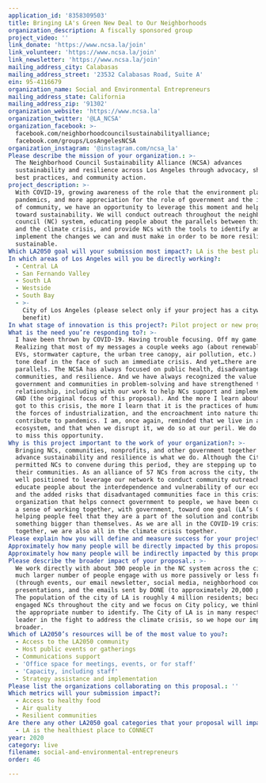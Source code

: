 ```yaml
---
application_id: '8358309503'
title: Bringing LA's Green New Deal to Our Neighborhoods
organization_description: A fiscally sponsored group
project_video: ''
link_donate: 'https://www.ncsa.la/join'
link_volunteer: 'https://www.ncsa.la/join'
link_newsletter: 'https://www.ncsa.la/join'
mailing_address_city: Calabasas
mailing_address_street: '23532 Calabasas Road, Suite A'
ein: 95-4116679
organization_name: Social and Environmental Entrepreneurs
mailing_address_state: California
mailing_address_zip: '91302'
organization_website: 'https://www.ncsa.la'
organization_twitter: '@LA_NCSA'
organization_facebook: >-
  facebook.com/neighborhoodcouncilsustainabilityalliance;
  facebook.com/groups/LosAngelesNCSA
organization_instagram: '@instagram.com/ncsa_la'
Please describe the mission of your organization.: >-
  The Neighborhood Council Sustainability Alliance (NCSA) advances
  sustainability and resilience across Los Angeles through advocacy, sharing of
  best practices, and community action.
project_description: >-
  With COVID-19, growing awareness of the role that the environment plays in
  pandemics, and more appreciation for the role of government and the importance
  of community, we have an opportunity to leverage this moment and help LA work
  toward sustainability. We will conduct outreach throughout the neighborhood
  council (NC) system, educating people about the parallels between this crisis
  and the climate crisis, and provide NCs with the tools to identify and
  implement the changes we can and must make in order to be more resilient and
  sustainable.
Which LA2050 goal will your submission most impact?: LA is the best place to LIVE
In which areas of Los Angeles will you be directly working?:
  - Central LA
  - San Fernando Valley
  - South LA
  - Westside
  - South Bay
  - >-
    City of Los Angeles (please select only if your project has a citywide
    benefit)
In what stage of innovation is this project?: Pilot project or new program (testing or implementing a new idea)
What is the need you’re responding to?: >-
  I have been thrown by COVID-19. Having trouble focusing. Off my game.
  Realizing that most of my messages a couple weeks ago (about renewable energy,
  EVs, stormwater capture, the urban tree canopy, air pollution, etc.) sound
  tone deaf in the face of such an immediate crisis. And yet…there are so many
  parallels. The NCSA has always focused on public health, disadvantaged
  communities, and resilience. And we have always recognized the value of both
  government and communities in problem-solving and have strengthened that
  relationship, including with our work to help NCs support and implement LA’s
  GND (the original focus of this proposal). And the more I learn about how we
  got to this crisis, the more I learn that it is the practices of human beings,
  the forces of industrialization, and the encroachment into nature that
  contribute to pandemics. I am, once again, reminded that we live in an
  ecosystem, and that when we disrupt it, we do so at our peril. We do not want
  to miss this opportunity.
Why is this project important to the work of your organization?: >-
  Bringing NCs, communities, nonprofits, and other government together to
  advance sustainability and resilience is what we do. Although the City has not
  permitted NCs to convene during this period, they are stepping up to serve
  their communities. As an alliance of 57 NCs from across the city, the NCSA is
  well positioned to leverage our network to conduct community outreach and help
  educate people about the interdependence and vulnerability of our ecosystems
  and the added risks that disadvantaged communities face in this crisis. As an
  organization that helps connect government to people, we have been cultivating
  a sense of working together, with government, toward one goal (LA’s GND), and
  helping people feel that they are a part of the solution and contributing to
  something bigger than themselves. As we are all in the COVID-19 crisis
  together, we are also all in the climate crisis together.
Please explain how you will define and measure success for your project.: "•\tThe NCSA will partner with the City and/or SCAQMD to encourage sustained telecommuting to keep our air cleaner (in the form of either messaging, incentives, legislation, etc.)\n*\t10 NCs will support the telecommuting effort (via, e.g., community impact statements)\n*\tThe City will open up select streets to pedestrians and cyclists during the shelter-in-place order\n*\tNCs, the Mayor’s Office of Resilience, and the Department of Neighborhood Empowerment (DONE) will share a clear understanding of the role of NCs in a crisis\n*\t5 NCs will support home or community gardening (with either outreach/education, funds for community gardens, events, etc.)\n*\t10 NCs will communicate to their constituents about the connection between the coronavirus and our ecosystem, and parallels to the climate crisis\n*\tThe NCSA will partner with the Office of Climate Emergency Mobilization on messaging about the coronavirus\n*\tThe NCSA will disseminate monthly messaging about the elevated risks to communities with poor air quality associated with some viruses\n*\tContent that will help people make the connections between the coronavirus and the climate crisis will be integrated into LA’s GND NC Toolkit (currently in development by the Mayor’s Office of Sustainability and DONE, with the assistance of the NCSA network)\n*\t5 NCs will join the NCSA\n*\t5 NCs will establish sustainability committees\nThe above will be determined through communication with NCs and our City partners, typically verified via the internet. \n\n"
Approximately how many people will be directly impacted by this proposal?: '300'
Approximately how many people will be indirectly impacted by this proposal?: '4000000'
Please describe the broader impact of your proposal.: >-
  We work directly with about 300 people in the NC system across the city; a
  much larger number of people engage with us more passively or less frequently
  (through events, our email newsletter, social media, neighborhood council
  presentations, and the emails sent by DONE (to approximately 20,000 people).
  The population of the city of LA is roughly 4 million residents; because we
  engaged NCs throughout the city and we focus on City policy, we think that is
  the appropriate number to identify. The City of LA is in many respects a
  leader in the fight to address the climate crisis, so we hope our impact is
  broader.
Which of LA2050’s resources will be of the most value to you?:
  - Access to the LA2050 community
  - Host public events or gatherings
  - Communications support
  - 'Office space for meetings, events, or for staff'
  - 'Capacity, including staff'
  - Strategy assistance and implementation
Please list the organizations collaborating on this proposal.: ''
Which metrics will your submission impact?:
  - Access to healthy food
  - Air quality
  - Resilient communities
Are there any other LA2050 goal categories that your proposal will impact?:
  - LA is the healthiest place to CONNECT
year: 2020
category: live
filename: social-and-environmental-entrepreneurs
order: 46

---
```

